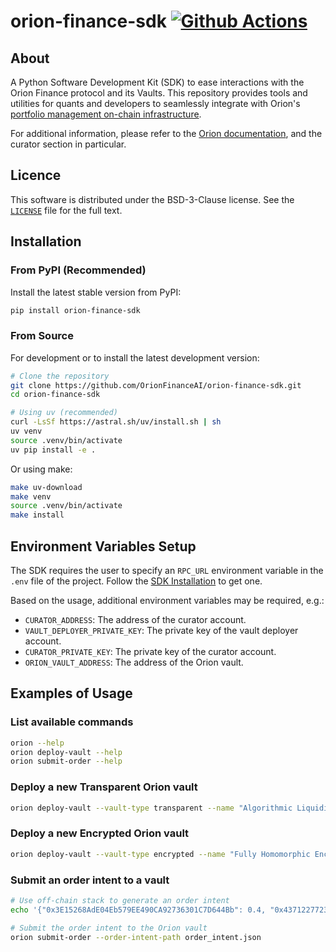# orion-finance-sdk [![Github Actions][gha-badge]][gha]

[gha]: https://github.com/OrionFinanceAI/orion-finance-sdk/actions
[gha-badge]: https://github.com/OrionFinanceAI/orion-finance-sdk/actions/workflows/build.yml/badge.svg

## About

A Python Software Development Kit (SDK) to ease interactions with the Orion Finance protocol and its Vaults. This repository provides tools and utilities for quants and developers to seamlessly integrate with Orion's [portfolio management on-chain infrastructure](https://github.com/OrionFinanceAI/protocol).

For additional information, please refer to the [Orion documentation](https://docs.orionfinance.ai), and the curator section in particular.

## Licence

This software is distributed under the BSD-3-Clause license. See the [`LICENSE`](./LICENSE) file for the full text.

## Installation

### From PyPI (Recommended)

Install the latest stable version from PyPI:

```bash
pip install orion-finance-sdk
```

### From Source

For development or to install the latest development version:

```bash
# Clone the repository
git clone https://github.com/OrionFinanceAI/orion-finance-sdk.git
cd orion-finance-sdk

# Using uv (recommended)
curl -LsSf https://astral.sh/uv/install.sh | sh
uv venv
source .venv/bin/activate
uv pip install -e .
```

Or using make:

```bash
make uv-download
make venv
source .venv/bin/activate
make install
```

## Environment Variables Setup

The SDK requires the user to specify an `RPC_URL` environment variable in the `.env` file of the project. Follow the [SDK Installation](https://docs.orionfinance.ai/curator/orion_sdk/install) to get one.

Based on the usage, additional environment variables may be required, e.g.:
- `CURATOR_ADDRESS`: The address of the curator account.
- `VAULT_DEPLOYER_PRIVATE_KEY`: The private key of the vault deployer account.
- `CURATOR_PRIVATE_KEY`: The private key of the curator account.
- `ORION_VAULT_ADDRESS`: The address of the Orion vault.

## Examples of Usage

### List available commands

```bash
orion --help
orion deploy-vault --help
orion submit-order --help
```

### Deploy a new Transparent Orion vault

```bash
orion deploy-vault --vault-type transparent --name "Algorithmic Liquidity Provision & Hedging Agent" --symbol "ALPHA" --fee-type hard_hurdle --performance-fee 10 --management-fee 1
```

### Deploy a new Encrypted Orion vault

```bash
orion deploy-vault --vault-type encrypted --name "Fully Homomorphic Encryption for Vault Management" --symbol "FHEVM" --fee-type high_water_mark --performance-fee 0 --management-fee 2
```

### Submit an order intent to a vault

```bash
# Use off-chain stack to generate an order intent
echo '{"0x3E15268AdE04Eb579EE490CA92736301C7D644Bb": 0.4, "0x4371227723a006e8ee3941AfF5018D084a06DB95": 0.2, "0x784C3AB4C7bdC2d219b902fA63e87b376F178d82": 0.15, "0xD06b768D498FFD3151e4Bc89e0dBdAA0d1413044": 0.15, "0x1904c298d44b6cd10003C843e29D51407fE1309f": 0.1}' > order_intent.json

# Submit the order intent to the Orion vault
orion submit-order --order-intent-path order_intent.json
```
